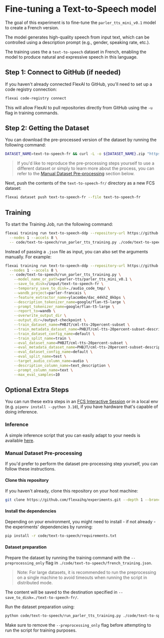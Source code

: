 # Fine-tuning a Text-to-Speech model

The goal of this experiment is to fine-tune the `parler_tts_mini_v0.1` model to create a French version.

The model generates high-quality speech from input text, which can be controlled using a description prompt (e.g., gender, speaking rate, etc.).

The training uses the a `text-to-speech` dataset in French, enabling the model to produce natural and expressive speech in this language.

## Step 1: Connect to GitHub (if needed)

If you haven't already connected FlexAI to GitHub, you'll need to set up a code registry connection:

```bash
flexai code-registry connect
```

This will allow FlexAI to pull repositories directly from GitHub using the `-u` flag in training commands.

## Step 2: Getting the Dataset

You can download the pre-processed version of the dataset by running the following command:

```bash
DATASET_NAME=text-to-speech-fr && curl -L -o ${DATASET_NAME}.zip "https://bucket-docs-samples-99b3a05.s3.eu-west-1.amazonaws.com/${DATASET_NAME}.zip" && unzip ${DATASET_NAME}.zip && rm ${DATASET_NAME}.zip
```

> If you'd like to reproduce the pre-processing steps yourself to use a different dataset or simply to learn more about the process, you can refer to the [Manual Dataset Pre-processing](#manual-dataset-pre-processing) section below.

Next, push the contents of the `text-to-speech-fr/` directory as a new FCS dataset:

```bash
flexai dataset push text-to-speech-fr --file text-to-speech-fr
```

## Training

To start the Training Job, run the following command:

```bash
flexai training run text-to-speech-ddp --repository-url https://github.com/flexaihq/experiments --dataset text-to-speech-fr --secret WANDB_API_KEY=<WANDB_API_KEY_SECRET_NAME> --requirements-path code/text-to-speech/requirements.txt \
  --nodes 1 --accels 8 \
  -- code/text-to-speech/run_parler_tts_training.py ./code/text-to-speech/french_training.json
```

Instead of passing a `.json` file as input, you can also set the arguments manually. For example:

```bash
flexai training run text-to-speech-ddp --repository-url https://github.com/flexaihq/experiments --dataset text-to-speech-fr --secret WANDB_API_KEY=<WANDB_API_KEY_SECRET_NAME> --requirements-path code/text-to-speech/requirements.txt \
  --nodes 1 --accels 8 \
  -- code/text-to-speech/run_parler_tts_training.py \
    --model_name_or_path=parler-tts/parler_tts_mini_v0.1 \
    --save_to_disk=/input/text-to-speech-fr \
    --temporary_save_to_disk=./audio_code_tmp/ \
    --wandb_project=parler-francais \
    --feature_extractor_name=ylacombe/dac_44khZ_8kbps \
    --description_tokenizer_name=google/flan-t5-large \
    --prompt_tokenizer_name=google/flan-t5-large \
    --report_to=wandb \
    --overwrite_output_dir \
    --output_dir=/output-checkpoint \
    --train_dataset_name=PHBJT/cml-tts-20percent-subset \
    --train_metadata_dataset_name=PHBJT/cml-tts-20percent-subset-description \
    --train_dataset_config_name=default \
    --train_split_name=train \
    --eval_dataset_name=PHBJT/cml-tts-20percent-subset \
    --eval_metadata_dataset_name=PHBJT/cml-tts-20percent-subset-description \
    --eval_dataset_config_name=default \
    --eval_split_name=test \
    --target_audio_column_name=audio \
    --description_column_name=text_description \
    --prompt_column_name=text \
    --max_eval_samples=10
```

## Optional Extra Steps

You can run these extra steps in an [FCS Interactive Session](https://docs.flex.ai/cli/guides/interactive-training/) or in a local env (e.g. `pipenv install --python 3.10`), if you have hardware that's capable of doing inference.

### Inference

A simple inference script that you can easily adapt to your needs is available [here](/code/text-to-speech/predict.py).

### Manual Dataset Pre-processing

If you'd prefer to perform the dataset pre-processing step yourself, you can follow these instructions.

#### Clone this repository

If you haven't already, clone this repository on your host machine:

```bash
git clone https://github.com/flexaihq/experiments.git --depth 1 --branch main && cd fcs-experiments
```

#### Install the dependencies

Depending on your environment, you might need to install - if not already - the experiments' dependencies by running:

```bash
pip install -r code/text-to-speech/requirements.txt
```

#### Dataset preparation

Prepare the dataset by running the training command with the `--preprocessing_only` flag in `./code/text-to-speech/french_training.json`.

> Note: For large datasets, it is recommended to run the preprocessing on a single machine to avoid timeouts when running the script in distributed mode.

The content will be saved to the destination specified in `--save_to_disk=./text-to-speech-fr/`.

Run the dataset preparation using:

```bash
python code/text-to-speech/run_parler_tts_training.py ./code/text-to-speech/french_training.json
```

Make sure to remove the `--preprocessing_only` flag before attempting to run the script for training purposes.
